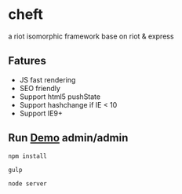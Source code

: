 # cheft
a riot isomorphic framework base on riot & express

## Fatures
* JS fast rendering
* SEO friendly
* Support html5 pushState
* Support hashchange if IE < 10
* Support IE9+

## Run [Demo](http://echoboxd.coding.io/) admin/admin

    npm install

    gulp

    node server
